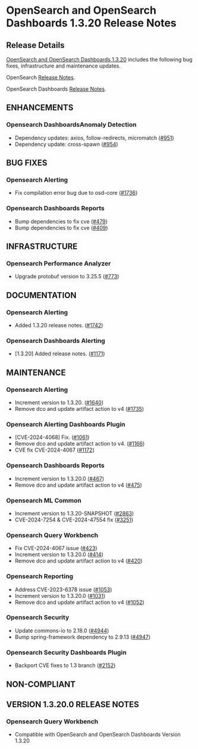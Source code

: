 # OpenSearch and OpenSearch Dashboards 1.3.20 Release Notes

## Release Details

[OpenSearch and OpenSearch Dashboards 1.3.20](https://opensearch.org/versions/opensearch-1-3-20.html) includes the following bug fixes, infrastructure and maintenance updates.

OpenSearch [Release Notes](https://github.com/opensearch-project/OpenSearch/blob/main/release-notes/opensearch.release-notes-1.3.20.md).

OpenSearch Dashboards [Release Notes](https://github.com/opensearch-project/OpenSearch-Dashboards/blob/main/release-notes/opensearch-dashboards.release-notes-1.3.20.md).

## ENHANCEMENTS


### Opensearch DashboardsAnomaly Detection


* Dependency updates: axios, follow-redirects, micromatch ([#951](https://github.com/opensearch-project/anomaly-detection-dashboards-plugin/pull/951))
* Dependency update: cross-spawn ([#954](https://github.com/opensearch-project/anomaly-detection-dashboards-plugin/pull/954))


## BUG FIXES


### Opensearch Alerting


* Fix compilation error bug due to osd-core ([#1736](https://github.com/opensearch-project/alerting/pull/1736))


### Opensearch Dashboards Reports


* Bump dependencies to fix cve ([#479](https://github.com/opensearch-project/dashboards-reporting/pull/479))
* Bump dependencies to fix cve ([#409](https://github.com/opensearch-project/dashboards-reporting/pull/409))


## INFRASTRUCTURE


### Opensearch Performance Analyzer


* Upgrade protobuf version to 3.25.5 ([#773](https://github.com/opensearch-project/performance-analyzer/pull/773))


## DOCUMENTATION


### Opensearch Alerting


* Added 1.3.20 release notes. ([#1742](https://github.com/opensearch-project/alerting/pull/1742))


### Opensearch Dashboards Alerting


* [1.3.20] Added release notes. ([#1171](https://github.com/opensearch-project/alerting-dashboards-plugin/pull/1171))


## MAINTENANCE


### Opensearch Alerting


* Increment version to 1.3.20. ([#1640](https://github.com/opensearch-project/alerting/pull/1640))
* Remove dco and update artifact action to v4 ([#1735](https://github.com/opensearch-project/alerting/pull/1735))


### Opensearch Alerting Dashboards Plugin


* [CVE-2024-4068] Fix. ([#1061](https://github.com/opensearch-project/alerting-dashboards-plugin/pull/1061))
* Remove dco and update artifact action to v4. ([#1166](https://github.com/opensearch-project/alerting-dashboards-plugin/pull/1166))
* CVE fix CVE-2024-4067 ([#1172](https://github.com/opensearch-project/alerting-dashboards-plugin/pull/1172))


### Opensearch Dashboards Reports


* Increment version to 1.3.20.0 ([#467](https://github.com/opensearch-project/dashboards-reporting/pull/467))
* Remove dco and update artifact action to v4 ([#475](https://github.com/opensearch-project/dashboards-reporting/pull/475))


### Opensearch ML Common


* Increment version to 1.3.20-SNAPSHOT ([#2863](https://github.com/opensearch-project/ml-commons/pull/2863))
* CVE-2024-7254 & CVE-2024-47554 fix ([#3251](https://github.com/opensearch-project/ml-commons/pull/3251))


### Opensearch Query Workbench


* Fix CVE-2024-4067 issue ([#423](https://github.com/opensearch-project/dashboards-query-workbench/pull/423))
* Increment version to 1.3.20.0 ([#414](https://github.com/opensearch-project/dashboards-query-workbench/pull/414))
* Remove dco and update artifact action to v4 ([#420](https://github.com/opensearch-project/dashboards-query-workbench/pull/420))


### Opensearch Reporting


* Address CVE-2023-6378 issue ([#1053](https://github.com/opensearch-project/reporting/pull/1053))
* Increment version to 1.3.20.0 ([#1031](https://github.com/opensearch-project/reporting/pull/1031))
* Remove dco and update artifact action to v4 ([#1052](https://github.com/opensearch-project/reporting/pull/1052))


### Opensearch Security


* Update commons-io to 2.18.0 ([#4944](https://github.com/opensearch-project/security/pull/4944))
* Bump spring-framework dependency to 2.9.13 ([#4947](https://github.com/opensearch-project/security/pull/4947))


### Opensearch Security Dashboards Plugin


* Backport CVE fixes to 1.3 branch ([#2152](https://github.com/opensearch-project/security-dashboards-plugin/pull/2152))


## NON-COMPLIANT


## VERSION 1.3.20.0 RELEASE NOTES


### Opensearch Query Workbench


* Compatible with OpenSearch and OpenSearch Dashboards Version 1.3.20


